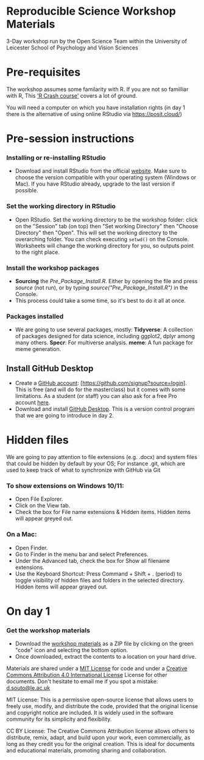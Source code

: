 # Reproducible Science Workshop Materials 
3-Day workshop run by the Open Science Team within the University of Leicester School of Psychology and Vision Sciences

# Pre-requisites
The workshop assumes some familarity with R. 
If you are not so familliar with R, This ['R Crash course'](https://billpetti.github.io/Crash_course_in_R/) covers a lot of ground.

You will need a computer on which you have installation rights (in day 1 there is the alternative of using online RStudio via https://posit.cloud/)

# Pre-session instructions
### Installing or re-installing RStudio 
* Download and install RStudio from the official [website](https://posit.co/download/rstudio-desktop/). Make sure to choose the version compatible with your operating system (Windows or Mac). If you have RStudio already, upgrade to the last version if possible.

### Set the working directory in RStudio
* Open RStudio. Set the working directory to be the workshop folder: click on the "Session" tab (on top) then "Set working Directory" then "Choose Directory" then "Open". This will set the working directory to the overarching folder. You can check executing `setwd()` on the Console. Worksheets will change the working directory for you, so outputs point to the right place.
  
### Install the workshop packages
* **Sourcing** the *Pre_Package_Install.R*. Either by opening the file and press *source* (not run), or by typing *source("Pre_Package_Install.R")* in the Console.
* This process could take a some time, so it's best to do it all at once.

### Packages installed
* We are going to use several packages, mostly:
**Tidyverse**: A collection of packages designed for data science, including ggplot2, dplyr among many others.
**Specr**: For multiverse analysis.
**meme**: A fun package for meme generation.

## Install GitHub Desktop 
* Create a [GitHub account](https://github.com/signup?source=login): [https://github.com/signup?source=login]. This is free (and will do for the masterclass) but it comes with some limitations. As a student (or staff) you can also ask for a free Pro account [here](https://education.github.com/benefits?type=student).
* Download and install [GitHub Desktop](https://desktop.github.com/download/). This is a version control program that we are going to introduce in day 2.

# Hidden files
We are going to pay attention to file extensions (e.g. .docx) and system files that could be hidden by default by your OS; For instance .git, which are used to keep track of what to synchronize with GitHub via Git

### To show extensions on Windows 10/11: 
* Open File Explorer.
* Click on the View tab.
* Check the box for File name extensions & Hidden items.
Hidden items will appear greyed out. 

### On a Mac:
* Open Finder.
* Go to Finder in the menu bar and select Preferences.
* Under the Advanced tab, check the box for Show all filename extensions.
* Use the Keyboard Shortcut: Press Command + Shift + . (period) to toggle visibility of hidden files and folders in the selected directory. 
Hidden items will appear grayed out.

# On day 1 
### Get the workshop materials
* Download the [workshop materials](https://github.com/DavidSouto/ReproScience-Workshop) as a ZIP file by clicking on the green "code" icon and selecting the bottom option.  
* Once downloaded, extract the contents to a location on your hard drive.

Materials are shared under a [MIT License](https://opensource.org/license/MIT) for code and under a [Creative Commons Attribution 4.0 International License](https://creativecommons.org/licenses/by/4.0/) License for other documents.
Don't hesitate to email me if you spot a mistake: d.souto@le.ac.uk

MIT License: This is a permissive open-source license that allows users to freely use, modify, and distribute the code, provided that the original license and copyright notice are included. It is widely used in the software community for its simplicity and flexibility.

CC BY License: The Creative Commons Attribution license allows others to distribute, remix, adapt, and build upon your work, even commercially, as long as they credit you for the original creation. This is ideal for documents and educational materials, promoting sharing and collaboration.
